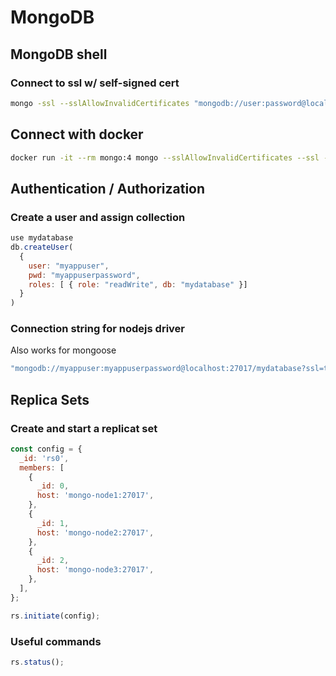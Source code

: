 # MongoDB

## MongoDB shell

###  Connect to ssl w/ self-signed cert

```bash
mongo -ssl --sslAllowInvalidCertificates "mongodb://user:password@localhost/kursportal_dev?ssl=true"
```

## Connect with docker

```bash
docker run -it --rm mongo:4 mongo --sslAllowInvalidCertificates --ssl --host mongodb.myserver.com --authenticationDatabase admin --username user1 --password foobar
```

## Authentication / Authorization

### Create a user and assign collection

```javascript
use mydatabase
db.createUser(
  {
    user: "myappuser",
    pwd: "myappuserpassword",
    roles: [ { role: "readWrite", db: "mydatabase" }]
  }
)
```

### Connection string for nodejs driver

Also works for mongoose

```javascript
"mongodb://myappuser:myappuserpassword@localhost:27017/mydatabase?ssl=true"
```

## Replica Sets

### Create and start a replicat set

```javascript
const config = {
  _id: 'rs0',
  members: [
    {
      _id: 0,
      host: 'mongo-node1:27017',
    },
    {
      _id: 1,
      host: 'mongo-node2:27017',
    },
    {
      _id: 2,
      host: 'mongo-node3:27017',
    },
  ],
};

rs.initiate(config);
```

### Useful commands

```javascript
rs.status();
```
